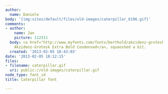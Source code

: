 ```yaml
---
author:
  name: Daniele
body: '[img:sites/default/files/old-images/caterpillar_6196.gif]'
comments:
- author:
    name: Jan
    picture: 112311
  body: <a href="http://www.myfonts.com/fonts/berthold/akzidenz-grotesk-be/extra-bold-condensed/">Berthold
    Akzidenz-Grotesk Extra Bold Condensed</a>, squooshed a bit.
  created: '2013-02-05 18:43:03'
date: '2013-02-05 18:12:15'
files:
- filename: caterpillar.gif
  uri: public://old-images/caterpillar.gif
node_type: font_id
title: Caterpillar font

---
```

